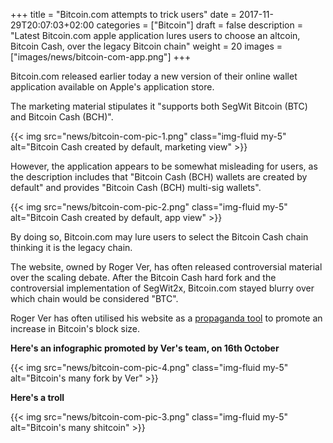 +++
title = "Bitcoin.com attempts to trick users"
date = 2017-11-29T20:07:03+02:00
categories = ["Bitcoin"]
draft = false
description = "Latest Bitcoin.com apple application lures users to choose an altcoin, Bitcoin Cash, over the legacy Bitcoin chain"
weight = 20
images = ["images/news/bitcoin-com-app.png"]
+++

Bitcoin.com released earlier today a new version of their online wallet application available on Apple's application store.

The marketing material stipulates it "supports both SegWit Bitcoin (BTC) and Bitcoin Cash (BCH)".

{{< img src="news/bitcoin-com-pic-1.png" class="img-fluid my-5" alt="Bitcoin Cash created by default, marketing view" >}}


However, the application appears to be somewhat misleading for users, as the description includes that "Bitcoin Cash (BCH) wallets are created by default" and provides "Bitcoin Cash (BCH) multi-sig wallets". 

{{< img src="news/bitcoin-com-pic-2.png" class="img-fluid my-5" alt="Bitcoin Cash created by default, app view" >}}

By doing so, Bitcoin.com may lure users to select the Bitcoin Cash chain thinking it is the legacy chain.

The website, owned by Roger Ver, has often released controversial material over the scaling debate.
After the Bitcoin Cash hard fork and the controversial implementation of  SegWit2x, Bitcoin.com stayed blurry over which chain would be considered "BTC". 

Roger Ver has often utilised his website as a [propaganda tool](https://www.bitcoin.com/info/bitcoin-cash-is-bitcoin) to promote an increase in Bitcoin's block size. 

**Here's an infographic promoted by Ver's team, on 16th October**

{{< img src="news/bitcoin-com-pic-4.png" class="img-fluid my-5" alt="Bitcoin's many fork by Ver" >}}

**Here's a troll**

{{< img src="news/bitcoin-com-pic-3.png" class="img-fluid my-5" alt="Bitcoin's many shitcoin" >}}

